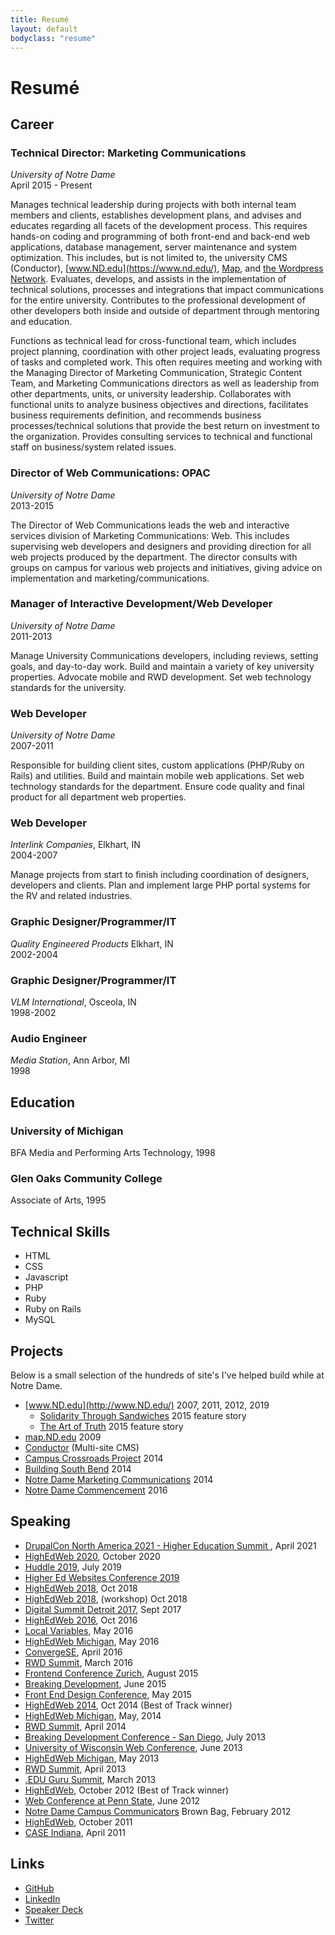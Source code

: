 ```yaml
---
title: Resumé
layout: default
bodyclass: "resume"
---
```

# Resumé

## Career

### Technical Director: Marketing Communications
*University of Notre Dame*<br>
April 2015 - Present

Manages technical leadership during projects with both internal team members and clients, establishes development plans, and advises and educates regarding all facets of the development process. This requires hands-on coding and programming of both front-end and back-end web applications, database management, server maintenance and system optimization. This includes, but is not limited to, the university CMS (Conductor), [www.ND.edu](https://www.nd.edu/), [Map](https://map.nd.edu/), and [the Wordpress Network](http://sites.nd.edu/). Evaluates, develops, and assists in the implementation of technical solutions, processes and integrations that impact communications for the entire university. Contributes to the professional development of other developers both inside and outside of department through mentoring and education.

Functions as technical lead for cross-functional team, which includes project planning, coordination with other project leads, evaluating progress of tasks and completed work. This often requires meeting and working with the Managing Director of Marketing Communication, Strategic Content Team, and Marketing Communications directors as well as leadership from other departments, units, or university leadership. Collaborates with functional units to analyze business objectives and directions, facilitates business requirements definition, and recommends business processes/technical solutions that provide the best return on investment to the organization. Provides consulting services to technical and functional staff on business/system related issues.

### Director of Web Communications: OPAC
*University of Notre Dame*<br>
2013-2015

The Director of Web Communications leads the web and interactive services division of Marketing Communications: Web. This includes supervising web developers and designers and providing direction for all web projects produced by the department. The director consults with groups on campus for various web projects and initiatives, giving advice on implementation and marketing/communications.

### Manager of Interactive Development/Web Developer
*University of Notre Dame*<br>
2011-2013

Manage University Communications developers, including reviews, setting goals, and day-to-day work. Build and maintain a variety of key university properties. Advocate mobile and RWD development. Set web technology standards for the university.

### Web Developer
*University of Notre Dame*<br>
2007-2011

Responsible for building client sites, custom applications (PHP/Ruby on Rails) and utilities. Build and maintain mobile web applications. Set web technology standards for the department. Ensure code quality and final product for all department web properties.

### Web Developer
*Interlink Companies*, Elkhart, IN<br>
2004-2007

Manage projects from start to finish including coordination of designers, developers and clients. Plan and implement large PHP portal systems for the RV and related industries.

### Graphic Designer/Programmer/IT
*Quality Engineered Products* Elkhart, IN<br>
2002-2004

### Graphic Designer/Programmer/IT
*VLM International*, Osceola, IN<br>
1998-2002

### Audio Engineer
*Media Station*, Ann Arbor, MI<br>
1998

## Education

### University of Michigan
BFA Media and Performing Arts Technology, 1998

### Glen Oaks Community College
Associate of Arts, 1995

## Technical Skills
- HTML
- CSS
- Javascript
- PHP
- Ruby
- Ruby on Rails
- MySQL

## Projects

Below is a small selection of the hundreds of site's I've helped build while at Notre Dame.

- [www.ND.edu](http://www.ND.edu/) 2007, 2011, 2012, 2019
  - [Solidarity Through Sandwiches](http://www.nd.edu/features/solidarity-through-sandwiches/) 2015 feature story
  - [The Art of Truth](http://www.nd.edu/features/maxim-kantor/) 2015 feature story
- [map.ND.edu](http://map.ND.edu/) 2009
- [Conductor](http://conductor.nd.edu/) (Multi-site CMS)
- [Campus Crossroads Project](http://crossroads.nd.edu/) 2014
- [Building South Bend](http://buildingsouthbend.nd.edu/) 2014
- [Notre Dame Marketing Communications](http://marcomm.nd.edu/) 2014
- [Notre Dame Commencement](http://commencement.nd.edu/) 2016

## Speaking

- [DrupalCon North America 2021 - Higher Education Summit
](https://events.drupal.org/drupalcon2021/summit/higher-ed), April 2021
- [HighEdWeb 2020](https://2020.highedweb.org/), October 2020
- [Huddle 2019](https://huddle2019.nd.edu/), July 2019
- [Higher Ed Websites Conference 2019](http://higheredexperts.com/edu/course/)
- [HighEdWeb 2018](https://2018.highedweb.org/session/performance-still-matters/), Oct 2018
- [HighEdWeb 2018](https://2018.highedweb.org/session/modern-css-layouts/), (workshop) Oct 2018
- [Digital Summit Detroit 2017](https://detroit.digitalsummit.com/agenda/main-conference/), Sept 2017
- [HighEdWeb 2016](http://2016.highedweb.org/), Oct 2016
- [Local Variables](http://www.meetup.com/localvariables/), May 2016
- [HighEdWeb Michigan](http://mi16.highedweb.org/), May 2016
- [ConvergeSE](http://convergese.com/), April 2016
- [RWD Summit](http://environmentsforhumans.com/2016/responsive-web-design-summit/), March 2016
- [Frontend Conference Zurich](http://frontendconf.ch/), August 2015
- [Breaking Development](http://bdconf.com/events/nashville/), June 2015
- [Front End Design Conference](http://frontenddesignconference.com/), May 2015
- [HighEdWeb 2014](http://2014.highedweb.org/), Oct 2014 (Best of Track winner)
- [HighEdWeb Michigan](http://mi.highedweb.org/), May, 2014
- [RWD Summit](http://environmentsforhumans.com/2014/responsive-web-design-summit/), April 2014
- [Breaking Development Conference - San Diego](http://bdconf.com/2013/san-diego), July 2013
- [University of Wisconsin Web Conference](http://www.uwimcomm.com/), June 2013
- [HighEdWeb Michigan](http://mi.highedweb.org/), May 2013
- [RWD Summit](http://environmentsforhumans.com/2013/responsive-web-design-summit/), April 2013
- [.EDU Guru Summit](http://environmentsforhumans.com/2013/doteduguru-summit/), March 2013
- [HighEdWeb](http://www.highedweb.org/), October 2012 (Best of Track winner)
- [Web Conference at Penn State](http://webconference.psu.edu/), June 2012
- [Notre Dame Campus Communicators](http://www.linkedin.com/groups?gid=2370239&trk=myg_ugrp_ovr) Brown Bag, February 2012
- [HighEdWeb](http://www.highedweb.org/), October 2011
- [CASE Indiana](http://caseindiana.org/), April 2011

## Links
- [GitHub](http://github.com/erunyon)
- [LinkedIn](http://www.linkedin.com/in/erunyon)
- [Speaker Deck](https://speakerdeck.com/erunyon)
- [Twitter](http://twitter.com/erunyon)
